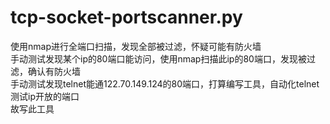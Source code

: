 # tcp-socket-portscanner.py
使用nmap进行全端口扫描，发现全部被过滤，怀疑可能有防火墙  
手动测试发现某个ip的80端口能访问，使用nmap扫描此ip的80端口，发现被过滤，确认有防火墙  
手动测试发现telnet能通122.70.149.124的80端口，打算编写工具，自动化telnet测试ip开放的端口  
故写此工具  
